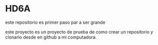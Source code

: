 # HD6A
este repositorio es primer paso par a ser grande

este proyecto es un proyecto de prueba de como crear un repositorio y clonarlo desde en github a mi computadora.
